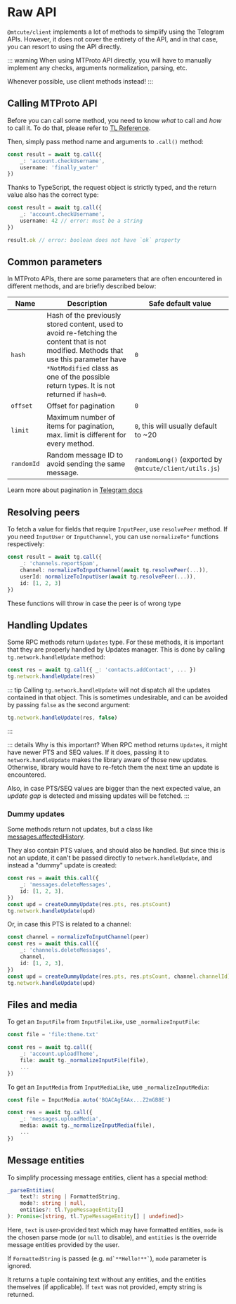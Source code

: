 # Raw API

`@mtcute/client` implements a lot of methods to simplify using the
Telegram APIs. However, it does not cover the entirety of the API,
and in that case, you can resort to using the API directly.

::: warning
When using MTProto API directly, you will have to manually
implement any checks, arguments normalization, parsing, etc.

Whenever possible, use client methods instead!
:::

## Calling MTProto API

Before you can call some method, you need to know *what* to call and *how* to
call it. To do that, please refer to [TL Reference](https://core.telegram.org/methods).

Then, simply pass method name and arguments to `.call()` method:

```ts
const result = await tg.call({
    _: 'account.checkUsername',
    username: 'finally_water'
})
```

Thanks to TypeScript, the request object is strictly typed,
and the return value also has the correct type:

```ts
const result = await tg.call({
    _: 'account.checkUsername',
    username: 42 // error: must be a string
})

result.ok // error: boolean does not have `ok` property
```

## Common parameters

In MTProto APIs, there are some parameters that are
often encountered in different methods, and are
briefly described below:

| Name | Description | Safe default value |
|---|---|---|
| `hash` | Hash of the previously stored content, used to avoid re-fetching the content that is not modified. Methods that use this parameter have `*NotModified` class as one of the possible return types. It is not returned if `hash=0`. | `0`
| `offset` | Offset for pagination | `0`
| `limit` | Maximum number of items for pagination, max. limit is different for every method. | `0`, this will usually default to ~20
| `randomId` | Random message ID to avoid sending the same message. | `randomLong()` (exported by `@mtcute/client/utils.js`)

Learn more about pagination in [Telegram docs](https://core.telegram.org/api/offsets)

## Resolving peers

To fetch a value for fields that require `InputPeer`, use `resolvePeer` method.
If you need `InputUser` or `InputChannel`, you can use `normalizeTo*` functions
respectively:

```ts
const result = await tg.call({
    _: 'channels.reportSpam',
    channel: normalizeToInputChannel(await tg.resolvePeer(...)),
    userId: normalizeToInputUser(await tg.resolvePeer(...)),
    id: [1, 2, 3]
})
```

These functions will throw in case the peer is of wrong type

## Handling Updates

Some RPC methods return `Updates` type. For these methods,
it is important that they are properly handled by Updates manager.
This is done by calling `tg.network.handleUpdate` method:

```ts
const res = await tg.call({ _: 'contacts.addContact', ... })
tg.network.handleUpdate(res)
```

::: tip
Calling `tg.network.handleUpdate` will not dispatch all the updates contained
in that object. This is sometimes undesirable, and can be avoided
by passing `false` as the second argument:

```ts
tg.network.handleUpdate(res, false)
```
:::

::: details Why is this important?
When RPC method returns `Updates`, it might have newer PTS and SEQ values.
If it does, passing it to `network.handleUpdate` makes the library aware of those
new updates. Otherwise, library would have to re-fetch them the next
time an update is encountered.

Also, in case PTS/SEQ values are bigger than the next expected value,
an *update gap* is detected and missing updates will be fetched.
:::

### Dummy updates

Some methods return not updates, but a class like
[messages.affectedHistory](https://corefork.telegram.org/constructor/messages.affectedHistory).

They also contain PTS values, and should also be handled.
But since this is not an update, it can't be passed directly
to `network.handleUpdate`, and instead a "dummy" update is created:

```ts
const res = await this.call({
    _: 'messages.deleteMessages',
    id: [1, 2, 3],
})
const upd = createDummyUpdate(res.pts, res.ptsCount)
tg.network.handleUpdate(upd)
```

Or, in case this PTS is related to a channel:

```ts
const channel = normalizeToInputChannel(peer)
const res = await this.call({
    _: 'channels.deleteMessages',
    channel,
    id: [1, 2, 3],
})
const upd = createDummyUpdate(res.pts, res.ptsCount, channel.channelId)
tg.network.handleUpdate(upd)
```

## Files and media

To get an `InputFile` from `InputFileLike`, use `_normalizeInputFile`:

```ts
const file = 'file:theme.txt'

const res = await tg.call({
    _: 'account.uploadTheme',
    file: await tg._normalizeInputFile(file),
    ...
})
```

To get an `InputMedia` from `InputMediaLike`, use `_normalizeInputMedia`:

```ts
const file = InputMedia.auto('BQACAgEAAx...Z2mGB8E')

const res = await tg.call({
    _: 'messages.uploadMedia',
    media: await tg._normalizeInputMedia(file),
    ...
})
```

## Message entities

To simplify processing message entities, client has a special method:
```ts
_parseEntities(
    text?: string | FormattedString,
    mode?: string | null,
    entities?: tl.TypeMessageEntity[]
): Promise<[string, tl.TypeMessageEntity[] | undefined]>
```

Here, `text` is user-provided text which may have formatted entities,
`mode` is the chosen parse mode (or `null` to disable), and `entities`
is the override message entities provided by the user.

If `FormattedString` is passed (e.g. <code>md\`\*\*Hello!**\`</code>),
`mode` parameter is ignored.

It returns a tuple containing text without any entities, and the entities
themselves (if applicable). If `text` was not provided, empty string
is returned.
